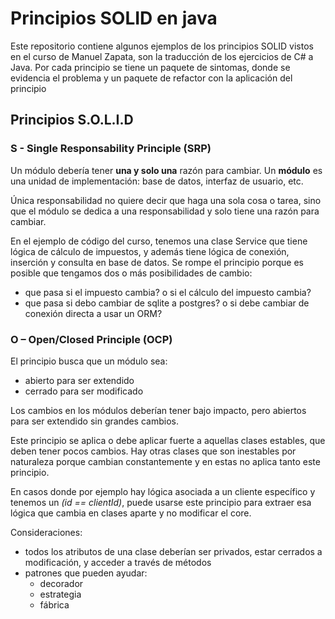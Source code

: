 # Principios SOLID en java

Este repositorio contiene algunos ejemplos de los principios SOLID 
vistos en el curso de Manuel Zapata, son la traducción de los ejercicios
de C# a Java.
Por cada principio se tiene un paquete de sintomas, donde se evidencia el 
problema y un paquete de refactor con la aplicación del principio

## Principios S.O.L.I.D

### S - Single Responsability Principle (SRP)
Un módulo debería tener __una y solo una__ razón para cambiar. 
Un __módulo__ es una unidad de implementación: base de datos, interfaz de usuario, etc.

Única responsabilidad no quiere decir que haga una sola cosa o tarea, 
sino que el módulo se dedica a una responsabilidad y solo tiene una razón para cambiar.

En el ejemplo de código del curso, tenemos una clase Service que tiene
lógica de cálculo de impuestos, y además tiene lógica de conexión,
inserción y consulta en base de datos. 
Se rompe el principio porque es posible que tengamos dos o más 
posibilidades de cambio:
- que pasa si el impuesto cambia? o si el cálculo del impuesto cambia?
- que pasa si debo cambiar de sqlite a postgres? o si debe cambiar de conexión directa a usar un ORM?

### O – Open/Closed Principle (OCP)
El principio busca que un módulo sea:
- abierto para ser extendido
- cerrado para ser modificado

Los cambios en los módulos deberían tener bajo impacto, pero
abiertos para ser extendido sin grandes cambios.

Este principio se aplica o debe aplicar fuerte a aquellas 
clases estables, que deben tener pocos cambios. 
Hay otras clases que son inestables por naturaleza porque cambian 
constantemente y en estas no aplica tanto este principio.

En casos donde por ejemplo hay lógica asociada a un cliente específico 
y tenemos un *(id == clientId)*, puede usarse este principio para 
extraer esa lógica que cambia en clases aparte y no modificar el core.

Consideraciones:
- todos los atributos de una clase deberían ser privados, 
  estar cerrados a modificación, y acceder a través de métodos
- patrones que pueden ayudar:
    - decorador
    - estrategia
    - fábrica




